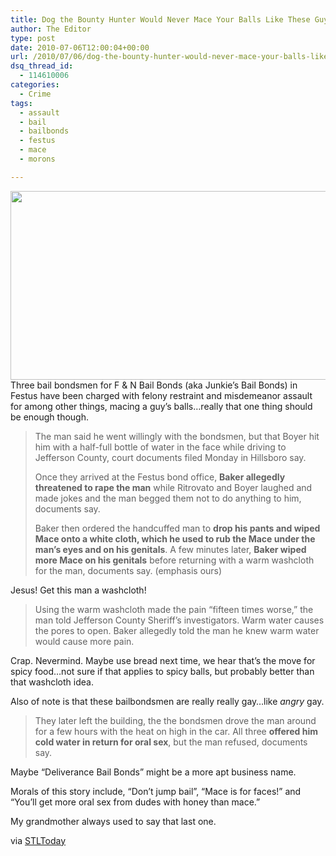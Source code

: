 ```yaml
---
title: Dog the Bounty Hunter Would Never Mace Your Balls Like These Guys
author: The Editor
type: post
date: 2010-07-06T12:00:04+00:00
url: /2010/07/06/dog-the-bounty-hunter-would-never-mace-your-balls-like-these-guys/
dsq_thread_id:
  - 114610006
categories:
  - Crime
tags:
  - assault
  - bail
  - bailbonds
  - festus
  - mace
  - morons

---
```

<a rel="attachment wp-att-5318" href="http://punchingkitty.com/2010/07/06/dog-the-bounty-hunter-would-never-mace-your-balls-like-these-guys/bail_bonds/"><img class="aligncenter size-full wp-image-5318" title="bail_bonds" src="http://media.punchingkitty.com/wordpress/2010/07/bail_bonds.jpg" alt="" width="600" height="302" /></a>Three bail bondsmen for F & N Bail Bonds (aka Junkie’s Bail Bonds) in Festus have been charged with felony restraint and misdemeanor assault for among other things, macing a guy&#8217;s balls&#8230;really that one thing should be enough though.

> The man said he went willingly with the bondsmen, but that Boyer hit him with a half-full bottle of water in the face while driving to Jefferson County, court documents filed Monday in Hillsboro say.
> 
> Once they arrived at the Festus bond office, **Baker allegedly threatened to rape the man** while Ritrovato and Boyer laughed and made jokes and the man begged them not to do anything to him, documents say.
> 
> Baker then ordered the handcuffed man to **drop his pants and wiped Mace onto a white cloth, which he used to rub the Mace under the man’s eyes and on his genitals**. A few minutes later, **Baker wiped more Mace on his genitals** before returning with a warm washcloth for the man, documents say. (emphasis ours)

Jesus! Get this man a washcloth!

> Using the warm washcloth made the pain “fifteen times worse,” the man told Jefferson County Sheriff’s investigators. Warm water causes the pores to open. Baker allegedly told the man he knew warm water would cause more pain.

Crap. Nevermind. Maybe use bread next time, we hear that&#8217;s the move for spicy food&#8230;not sure if that applies to spicy balls, but probably better than that washcloth idea.

Also of note is that these bailbondsmen are really really gay&#8230;like _angry_ gay.

> They later left the building, the the bondsmen drove the man around for a few hours with the heat on high in the car. All three **offered him cold water in return for oral sex**, but the man refused, documents say.

Maybe &#8220;Deliverance Bail Bonds&#8221; might be a more apt business name.

Morals of this story include, &#8220;Don&#8217;t jump bail&#8221;, &#8220;Mace is for faces!&#8221; and &#8220;You&#8217;ll get more oral sex from dudes with honey than mace.&#8221;

My grandmother always used to say that last one.

via <a href="http://interact.stltoday.com/blogzone/st-louis-crime-beat/jefferson-county/2010/06/festus-bondsmen-accused-of-wiping-mace-on-wanted-mans-face-genitals/" target="_blank">STLToday</a>